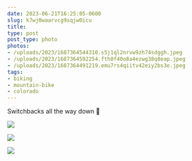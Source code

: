 ```yaml
---
date: 2023-06-21T16:25:05-0600
slug: k7wj0waarvcg9sqjw0icu
title: 
type: post
post_type: photo
photos:
- /uploads/2023/1687364544310.s5j1ql2nrvw9zh74sdggh.jpeg
- /uploads/2023/1687364592254.fth0f40o8a4ezwg38q8eap.jpeg
- /uploads/2023/1687364491219.emu7rs4qiitv42eiy2bs3e.jpeg
tags:
- biking
- mountain-bike
- colorado
---
```

Switchbacks all the way down 🤙


![](/uploads/2023/1687364544310.s5j1ql2nrvw9zh74sdggh.jpeg)


![](/uploads/2023/1687364592254.fth0f40o8a4ezwg38q8eap.jpeg)


![](/uploads/2023/1687364491219.emu7rs4qiitv42eiy2bs3e.jpeg)


